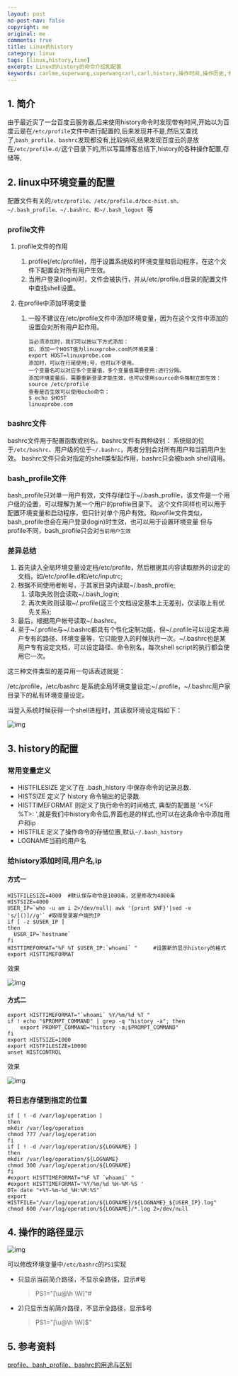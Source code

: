 ```yaml
---
layout: post
no-post-nav: false 
copyright: me
original: me
comments: true
title: Linux的history
category: linux
tags: [linux,history,time]
excerpt: Linux的history的命令介绍和配置
keywords: carlme,superwang,superwangcarl,carl,history,操作时间,操作历史,卡尔米
---
```




## 1. 简介

由于最近买了一台百度云服务器,后来使用history命令时发现带有时间,开始以为百度云是在`/etc/profile`文件中进行配置的,后来发现并不是,然后又查找了,`bash_profile、bashrc`发现都没有,比较纳闷,结果发现百度云的是放在`/etc/profile.d/`这个目录下的,所以写篇博客总结下,history的各种操作配置,存储等,

## 2. linux中环境变量的配置

配置文件有关的`/etc/profile、/etc/profile.d/bcc-hist.sh、~/.bash_profile、~/.bashrc、和~/.bash_logout `等

### profile文件

1. profile文件的作用

   1. profile(/etc/profile)，用于设置系统级的环境变量和启动程序，在这个文件下配置会对所有用户生效。
   2. 当用户登录(login)时，文件会被执行，并从/etc/profile.d目录的配置文件中查找shell设置。

2. 在profile中添加环境变量

   1. 一般不建议在/etc/profile文件中添加环境变量，因为在这个文件中添加的设置会对所有用户起作用。

      ```
      当必须添加时，我们可以按以下方式添加：
      如，添加一个HOST值为linuxprobe.com的环境变量：
      export HOST=linuxprobe.com
      添加时，可以在行尾使用;号，也可以不使用。
      一个变量名可以对应多个变量值，多个变量值需要使用:进行分隔。
      添加环境变量后，需要重新登录才能生效，也可以使用source命令强制立即生效：
      source /etc/profile
      查看是否生效可以使用echo命令：
      $ echo $HOST
      linuxprobe.com
      ```

### bashrc文件

bashrc文件用于配置函数或别名。bashrc文件有两种级别：
系统级的位于`/etc/bashrc`、用户级的位于`~/.bashrc`，两者分别会对所有用户和当前用户生效。
bashrc文件只会对指定的shell类型起作用，bashrc只会被bash shell调用。

### bash_profile文件

bash_profile只对单一用户有效，文件存储位于~/.bash_profile，该文件是一个用户级的设置，可以理解为某一个用户的profile目录下。
这个文件同样也可以用于配置环境变量和启动程序，但只针对单个用户有效。和profile文件类似，bash_profile也会在用户登录(login)时生效，也可以用于设置环境变量
但与profile不同，bash_profile只会对`当前用户生效`

### 差异总结

1. 首先读入全局环境变量设定档/etc/profile，然后根据其内容读取额外的设定的文档，如/etc/profile.d和/etc/inputrc;
2. 根据不同使用者帐号，于其家目录内读取~/.bash_profile;
   1. 读取失败则会读取~/.bash_login;
   2. 再次失败则读取~/.profile(这三个文档设定基本上无差别，仅读取上有优先关系);
3. 最后，根据用户帐号读取~/.bashrc。
4. 至于~/.profile与~/.bashrc都具有个性化定制功能，但~/.profile可以设定本用户专有的路径、环境变量等，它只能登入的时候执行一次。~/.bashrc也是某用户专有设定文档，可以设定路径、命令别名，每次shell script的执行都会使用它一次。

这三种文件类型的差异用一句话表述就是：

/etc/profile，/etc/bashrc 是系统全局环境变量设定;~/.profile，~/.bashrc用户家目录下的私有环境变量设定。

当登入系统时候获得一个shell进程时，其读取环境设定档如下：

![img]({{site.cdn}}/assets/images/blog/2019/20190409143544.png)

## 3. history的配置

### 常用变量定义

- HISTFILESIZE 定义了在 .bash_history 中保存命令的记录总数.
- HISTSIZE 定义了 history 命令输出的记录数.
- HISTTIMEFORMAT 则定义了执行命令的时间格式, 典型的配置是 '<%F %T>: ',就是我们中history命令后,界面也是的样式,也可以在这条命令中添加用户和ip
- HISTFILE 定义了操作命令的存储位置,默认`~/.bash_history`
- LOGNAME当前的用户名

### 给history添加时间,用户名,ip

#### 方式一

```shell
HISTFILESIZE=4000  #默认保存命令是1000条，这里修改为4000条
HISTSIZE=4000
USER_IP=`who -u am i 2>/dev/null| awk '{print $NF}'|sed -e 's/[()]//g'` #取得登录客户端的IP
if [ -z $USER_IP ]
then
  USER_IP=`hostname`
fi
HISTTIMEFORMAT="%F %T $USER_IP:`whoami` "     #设置新的显示history的格式
export HISTTIMEFORMAT
```

效果

![img]({{site.cdn}}/assets/images/blog/2019/20190409145458.png)

#### 方式二

```shell
export HISTTIMEFORMAT="`whoami` %Y/%m/%d %T "
if ! echo "$PROMPT_COMMAND" | grep -q "history -a"; then
    export PROMPT_COMMAND="history -a;$PROMPT_COMMAND"
fi
export HISTSIZE=1000
export HISTFILESIZE=10000
unset HISTCONTROL
```

效果

![img]({{site.cdn}}/assets/images/blog/2019/20190409145312.png)

### 将日志存储到指定的位置

```shell
if [ ! -d /var/log/operation ]
then
mkdir /var/log/operation
chmod 777 /var/log/operation
fi
if [ ! -d /var/log/operation/${LOGNAME} ]
then
mkdir /var/log/operation/${LOGNAME}
chmod 300 /var/log/operation/${LOGNAME}
fi
#export HISTTIMEFORMAT="%F %T `whoami` "
#export HISTTIMEFORMAT='%Y/%m/%d %H-%M-%S '  
DT=`date "+%Y-%m-%d_%H:%M:%S"`
export HISTFILE="/var/log/operation/${LOGNAME}/${LOGNAME}_${USER_IP}.log"
chmod 600 /var/log/operation/${LOGNAME}/*.log 2>/dev/null
```

## 4. 操作的路径显示

![img]({{site.cdn}}/assets/images/blog/2019/20190409143806.png)

可以修改环境变量中`/etc/bashrc`的`PS1`实现

* 只显示当前简介路径，不显示全路径，显示#号

  > PS1="[\u@\h \W]"#

- 2)只显示当前简介路径，不显示全路径，显示$号

  > PS1="[\u@\h \W]\$" 

## 5. 参考资料

[profile、bash_profile、bashrc的用途与区别](https://jingyan.baidu.com/article/f25ef254a8f4a6482d1b8261.html)
